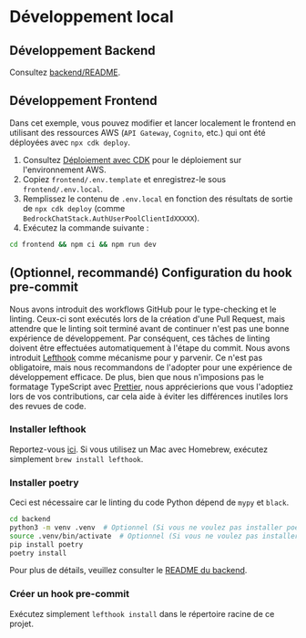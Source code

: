 # Développement local

## Développement Backend

Consultez [backend/README](../backend/README_fr-FR.md).

## Développement Frontend

Dans cet exemple, vous pouvez modifier et lancer localement le frontend en utilisant des ressources AWS (`API Gateway`, `Cognito`, etc.) qui ont été déployées avec `npx cdk deploy`.

1. Consultez [Déploiement avec CDK](../README.md#deploy-using-cdk) pour le déploiement sur l'environnement AWS.
2. Copiez `frontend/.env.template` et enregistrez-le sous `frontend/.env.local`.
3. Remplissez le contenu de `.env.local` en fonction des résultats de sortie de `npx cdk deploy` (comme `BedrockChatStack.AuthUserPoolClientIdXXXXX`).
4. Exécutez la commande suivante :

```zsh
cd frontend && npm ci && npm run dev
```

## (Optionnel, recommandé) Configuration du hook pre-commit

Nous avons introduit des workflows GitHub pour le type-checking et le linting. Ceux-ci sont exécutés lors de la création d'une Pull Request, mais attendre que le linting soit terminé avant de continuer n'est pas une bonne expérience de développement. Par conséquent, ces tâches de linting doivent être effectuées automatiquement à l'étape du commit. Nous avons introduit [Lefthook](https://github.com/evilmartians/lefthook?tab=readme-ov-file#install) comme mécanisme pour y parvenir. Ce n'est pas obligatoire, mais nous recommandons de l'adopter pour une expérience de développement efficace. De plus, bien que nous n'imposions pas le formatage TypeScript avec [Prettier](https://prettier.io/), nous apprécierions que vous l'adoptiez lors de vos contributions, car cela aide à éviter les différences inutiles lors des revues de code.

### Installer lefthook

Reportez-vous [ici](https://github.com/evilmartians/lefthook#install). Si vous utilisez un Mac avec Homebrew, exécutez simplement `brew install lefthook`.

### Installer poetry

Ceci est nécessaire car le linting du code Python dépend de `mypy` et `black`.

```sh
cd backend
python3 -m venv .venv  # Optionnel (Si vous ne voulez pas installer poetry dans votre environnement)
source .venv/bin/activate  # Optionnel (Si vous ne voulez pas installer poetry dans votre environnement)
pip install poetry
poetry install
```

Pour plus de détails, veuillez consulter le [README du backend](../backend/README_fr-FR.md).

### Créer un hook pre-commit

Exécutez simplement `lefthook install` dans le répertoire racine de ce projet.